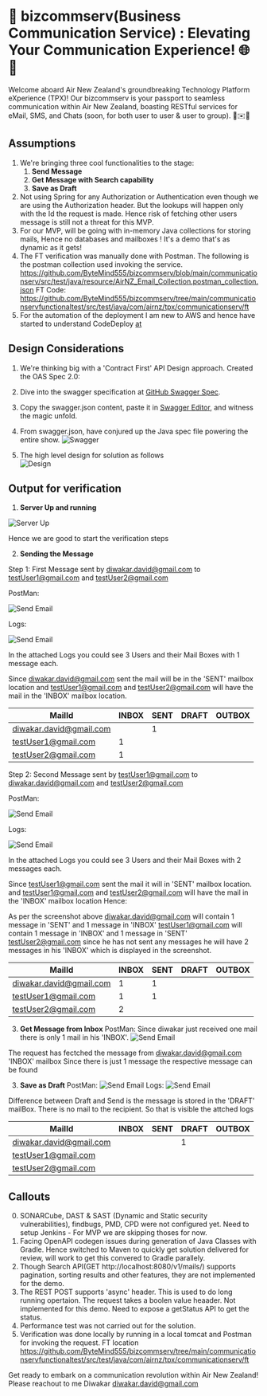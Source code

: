 # 🚀 bizcommserv(Business Communication Service) : Elevating Your Communication Experience! 🌐💬

Welcome aboard Air New Zealand's groundbreaking Technology Platform eXperience (TPX)! Our bizcommserv is your passport to seamless communication within Air New Zealand, boasting RESTful services for eMail, SMS, and Chats (soon, for both user to user & user to group). 🚀✉️🤝

## Assumptions
1. We're bringing three cool functionalities to the stage:
   1. **Send Message**
   2. **Get Message with Search capability**
   3. **Save as Draft**
2. Not using Spring for any Authorization or Authentication even though we are using the Authorization header. But the lookups will happen only with the Id the request is made. Hence risk of fetching  other users message is still not a threat for this MVP.
3. For our MVP, will be going with in-memory Java collections for storing mails, Hence no databases and mailboxes ! It's a demo that's as dynamic as it gets!
4. The FT verification was manually done with Postman. The following is the postman collection used invoking the service.
   https://github.com/ByteMind555/bizcommserv/blob/main/communicationserv/src/test/java/resource/AirNZ_Email_Collection.postman_collection.json
   FT Code:
   https://github.com/ByteMind555/bizcommserv/tree/main/communicationservfunctionaltest/src/test/java/com/airnz/tpx/communicationserv/ft
5. For the automation of the deployment I am new to AWS and hence have started to understand CodeDeploy [at](https://aws.amazon.com/codedeploy/ )  
       
## Design Considerations
1. We're thinking big with a 'Contract First' API Design approach. Created the OAS Spec 2.0:
2. Dive into the swagger specification at [GitHub Swagger Spec](https://github.com/ByteMind555/bizcommserv/blob/main/communicationserv/src/main/resources/schema/swagger.json).
3. Copy the swagger.json content, paste it in [Swagger Editor](https://editor.swagger.io/), and witness the magic unfold.
4. From swagger.json, have conjured up the Java spec file powering the entire show.
![Swagger](https://github.com/ByteMind555/bizcommserv/blob/main/communicationserv/src/test/java/resource/SwaggerPayload.PNG)

5. The high level design for solution as follows  
![Design](https://github.com/ByteMind555/bizcommserv/blob/main/communicationserv/src/test/java/resource/drawio.png)

## Output for verification
1. **Server Up and running**
   
![Server Up](https://github.com/ByteMind555/bizcommserv/blob/main/communicationserv/src/test/java/resource/serverUp.PNG)

Hence we are good to start the verification steps
      
2. **Sending the Message**

Step 1:
First Message sent by diwakar.david@gmail.com to testUser1@gmail.com and testUser2@gmail.com

PostMan:

![Send Email](https://github.com/ByteMind555/bizcommserv/blob/main/communicationserv/src/test/java/resource/sendEmail1_Swagger.PNG)

Logs:

![Send Email](https://github.com/ByteMind555/bizcommserv/blob/main/communicationserv/src/test/java/resource/sendEmail1_logs.PNG)

In the attached Logs you could see 3 Users and their Mail Boxes with 1 message each. 

Since diwakar.david@gmail.com sent the mail will be in the 'SENT' mailbox location
and testUser1@gmail.com and testUser2@gmail.com will have the mail in the 'INBOX' mailbox location.


| MailId  | INBOX | SENT| DRAFT |OUTBOX | 
| ------------- | ------------- | ------------- | ------------- |------------- |
| diwakar.david@gmail.com  |   |  1 | ||
| testUser1@gmail.com  | 1 | | | |
| testUser2@gmail.com  | 1 | | | |


Step 2:
Second Message sent by testUser1@gmail.com to diwakar.david@gmail.com and testUser2@gmail.com

PostMan:

![Send Email](https://github.com/ByteMind555/bizcommserv/blob/main/communicationserv/src/test/java/resource/sendEmail2_testUser_postman.PNG)

Logs:

![Send Email](https://github.com/ByteMind555/bizcommserv/blob/main/communicationserv/src/test/java/resource/sendEmail2_testUser_logs.PNG)

In the attached Logs you could see 3 Users and their Mail Boxes with 2 messages each. 

Since testUser1@gmail.com sent the mail it will in 'SENT' mailbox location. 
and testUser1@gmail.com and testUser2@gmail.com will have the mail in the 'INBOX' mailbox location
Hence:

As per the screenshot above
diwakar.david@gmail.com will contain 1 message in 'SENT' and 1 message in 'INBOX'
testUser1@gmail.com will contain 1 message in 'INBOX' and 1 message in 'SENT'
testUser2@gmail.com since he has not sent any messages he will have 2 messages in his 'INBOX' which is displayed in the screenshot.

| MailId  | INBOX | SENT| DRAFT |OUTBOX | 
| ------------- | ------------- | ------------- | ------------- |------------- |
| diwakar.david@gmail.com  |1   |  1 | ||
| testUser1@gmail.com  | 1 | 1| | |
| testUser2@gmail.com  | 2 | | | |

3. **Get Message from Inbox**
PostMan: Since diwakar just received one mail there is only 1 mail in his 'INBOX'. 
![Send Email](https://github.com/ByteMind555/bizcommserv/blob/main/communicationserv/src/test/java/resource/getEmails_from_mailbox_postman.PNG)

The request has fectched the message from diwakar.david@gmail.com 'INBOX' mailbox
Since there is just 1 message the respective message can be found  

3. **Save as Draft**
PostMan:
![Send Email](https://github.com/ByteMind555/bizcommserv/blob/main/communicationserv/src/test/java/resource/saveDraft_Diwakar_postman.PNG)
Logs:
![Send Email](https://github.com/ByteMind555/bizcommserv/blob/main/communicationserv/src/test/java/resource/saveDraft_Diwakar_log.PNG)

Difference between Draft and Send is the message is stored in the 'DRAFT' mailBox. There is no mail to the recipient. 
So that is visible the attched logs

| MailId  | INBOX | SENT| DRAFT |OUTBOX | 
| ------------- | ------------- | ------------- | ------------- |------------- |
| diwakar.david@gmail.com  |   |   | 1||
| testUser1@gmail.com  |  | | | |
| testUser2@gmail.com  |  | | | |


## Callouts
0. SONARCube, DAST & SAST (Dynamic and Static security vulnerabilities), findbugs, PMD, CPD were not configured yet. Need to setup Jenkins - For MVP we are skipping thoses for now.  
1. Facing OpenAPI codegen issues during generation of Java Classes with Gradle. Hence switched to Maven to quickly get solution delivered for review, will work to get this convered to Gradle parallely. 
2. Though Search API(GET http://localhost:8080/v1/mails/) supports pagination, sorting results and other features, they are not implemented for the demo. 
3. The REST POST supports 'async' header. This is used to do long running opertaion. The request takes a boolen value heaader. Not implemented for this demo. Need to expose a getStatus API to get the status.
4. Performance test was not carried out for the solution.
5. Verification was done locally by running in a local tomcat and Postman for invoking the request. FT location https://github.com/ByteMind555/bizcommserv/tree/main/communicationservfunctionaltest/src/test/java/com/airnz/tpx/communicationserv/ft

Get ready to embark on a communication revolution within Air New Zealand! Please reachout to me Diwakar <diwakar.david@gmail.com>

